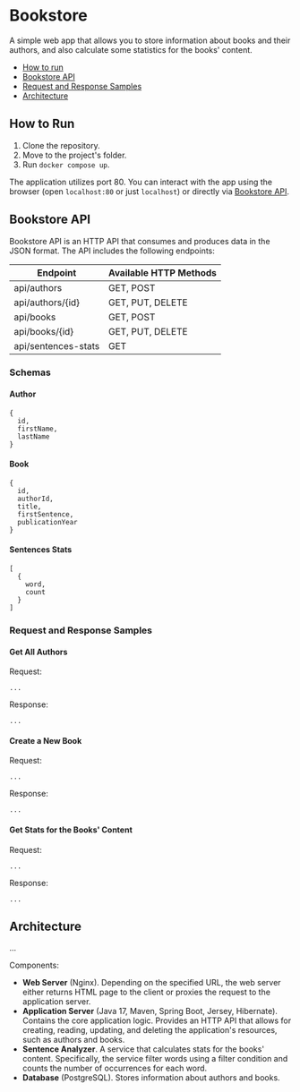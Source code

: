 # Bookstore

A simple web app that allows you to store information about books and their authors, and also calculate some statistics for the books' content.

- [How to run](#how-to-run)
- [Bookstore API](#bookstore-api)
- [Request and Response Samples](#request-and-response-samples)
- [Architecture](#architecture)

## How to Run

1. Clone the repository.
2. Move to the project's folder.
3. Run `docker compose up`.

The application utilizes port 80. You can interact with the app using the browser (open `localhost:80` or just `localhost`) or directly via [Bookstore API](#bookstore-api).

## Bookstore API

Bookstore API is an HTTP API that consumes and produces data in the JSON format. The API includes the following endpoints:

| Endpoint | Available HTTP Methods |
| ------------- | ------------- |
| api/authors | GET, POST |
| api/authors/{id} | GET, PUT, DELETE |
| api/books | GET, POST |
| api/books/{id} | GET, PUT, DELETE |
| api/sentences-stats | GET |

### Schemas

#### Author

```
{
  id,
  firstName,
  lastName
}
```

#### Book

```
{
  id,
  authorId,
  title,
  firstSentence,
  publicationYear
}
```

#### Sentences Stats

```
[
  {
    word,
    count
  }
]
```

### Request and Response Samples

#### Get All Authors

Request:

```
...
```

Response:

```
...
```

#### Create a New Book

Request:

```
...
```

Response:

```
...
```

#### Get Stats for the Books' Content

Request:

```
...
```

Response:

```
...
```

## Architecture

...

Components:

- **Web Server** (Nginx). Depending on the specified URL, the web server either returns HTML page to the client or proxies the request to the application server.
- **Application Server** (Java 17, Maven, Spring Boot, Jersey, Hibernate). Contains the core application logic. Provides an HTTP API that allows for creating, reading, updating, and deleting the application's resources, such as authors and books.
- **Sentence Analyzer**. A service that calculates stats for the books' content. Specifically, the service filter words using a filter condition and counts the number of occurrences for each word.
- **Database** (PostgreSQL). Stores information about authors and books.
